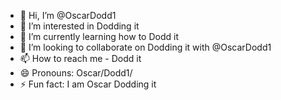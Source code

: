 - 👋 Hi, I’m @OscarDodd1
- 👀 I’m interested in Dodding it
- 🌱 I’m currently learning how to Dodd it
- 💞️ I’m looking to collaborate on Dodding it with @OscarDodd1
- 📫 How to reach me - Dodd it
- 😄 Pronouns: Oscar/Dodd1/
- ⚡ Fun fact: I am Oscar Dodding it

<!---
identity-fraud/identity-fraud is a ✨ special ✨ repository because its `README.md` (this file) appears on your GitHub profile.
You can click the Preview link to take a look at your changes.
--->
